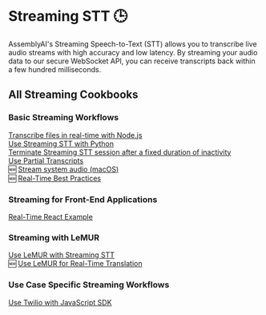 # Streaming STT 🕒
AssemblyAI's Streaming Speech-to-Text (STT) allows you to transcribe live audio streams with high accuracy and low latency. By streaming your audio data to our secure WebSocket API, you can receive transcripts back within a few hundred milliseconds.

## All Streaming Cookbooks

### Basic Streaming Workflows
[Transcribe files in real-time with Node.js](file-transcription-nodejs)\
[Use Streaming STT with Python](real-time.ipynb)\
[Terminate Streaming STT session after a fixed duration of inactivity](terminate_realtime_programmatically.ipynb)\
[Use Partial Transcripts](partial_transcripts.ipynb)\
🆕 [ Stream system audio (macOS)](transcribe_system_audio.ipynb)\
🆕 [ Real-Time Best Practices](real-time-best-practices.ipynb)

### Streaming for Front-End Applications
[Real-Time React Example](https://github.com/AssemblyAI-Examples/realtime-react-example)

### Streaming with LeMUR
[Use LeMUR with Streaming STT](real_time_lemur.ipynb)\
🆕 [Use LeMUR for Real-Time Translation](real_time_translation.ipynb)

### Use Case Specific Streaming Workflows
[Use Twilio with JavaScript SDK](https://github.com/AssemblyAI/twilio-realtime-tutorial)

